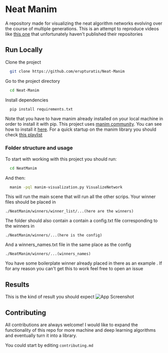 
# Neat Manim

A repository made for visualizing the neat algorithm 
networks evolving over the course of multiple generations. 
This is an attempt to reproduce videos like 
[this one](https://www.youtube.com/watch?v=j8oU0ksQ3Bc&t=0s) 
that unfortunately haven't published their repositories



## Run Locally

Clone the project

```bash
  git clone https://github.com/erupturatis/Neat-Manim
```

Go to the project directory

```bash
  cd Neat-Manim
```

Install dependencies

```bash
  pip install requirements.txt
```

Note that you have to have manim already installed on your local machine in order to install it with pip. This project uses [manim community](https://github.com/ManimCommunity/manim). You can see how to install it [here](https://docs.manim.community/en/stable/installation.html).
For a quick startup on the manim library you should check [this playlist](https://www.youtube.com/watch?v=rUsUrbWb2D4&list=PLsMrDyoG1sZm6-jIUQCgN3BVyEVOZz3LQ)



### Folder structure and usage

To start with working with this project you should run:
```bash
  cd NeatManim
```
And then:
```bash
  manim -pql manim-visualization.py VisualizeNetwork
```
This will run the main scene that will run all the other scrips.
Your winner files should be placed in 

```
./NeatManim/winners/winner_list/...(here are the winners)
```
The folder should also contain a contain a config.txt file corresponding to the winners in
```
./NeatManim/winners/...(here is the config)
```
And a winners_names.txt file in the same place as the config
```
./NeatManim/winners/...(winners_names)
```
You have some boilerplate winner already placed in there as an example
. If for any reason you can't get this to work feel free to open an issue

## Results
This is the kind of result you should expect
![App Screenshot](https://cdn.discordapp.com/attachments/867039131917090816/1016744132158427257/unknown.png)


## Contributing

All contributions are always welcome! I would like to expand the functionality of this repo for more machine and deep learning algorithms and eventually turn it into a library.

You could start by editing  `contributing.md`

